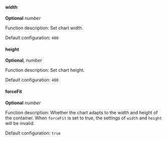 <tag color="#87d068" text="Insert"></tag>

#### width

<description>**Optional** _number_</description>

Function description: Set chart width.

Default configuration: `400`

#### height

**Optional**, _number_

Function description: Set chart height.

Default configuration: `400`

#### forceFit

<description>**Optional** _number_</description>

Function description: Whether the chart adapts to the width and height of the container. When `forceFit` is set to true, the settings of `width` and `height` will be invalid.

Default configuration: `true`
